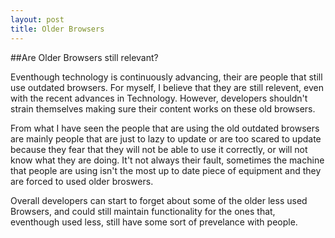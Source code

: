 ```yaml
---
layout: post
title: Older Browsers
---
```


##Are Older Browsers still relevant?

Eventhough technology is continuously advancing, their are people 
that still use outdated browsers. For myself, I believe that they
are still relevent, even with the recent advances in Technology. However,
developers shouldn't strain themselves making sure their content works
on these old browsers.

From what I have seen the people that are using the old outdated browsers
are mainly people that are just to lazy to update or are too scared to update
because they fear that they will not be able to use it correctly, or will not
know what they are doing. It't not always their fault, sometimes the machine
that people are using isn't the most up to date piece of equipment and they
are forced to used older broswers.

Overall developers can start to forget about some of the older less used Browsers,
and could still maintain functionality for the ones that, eventhough used less, 
still have some sort of prevelance with people.
